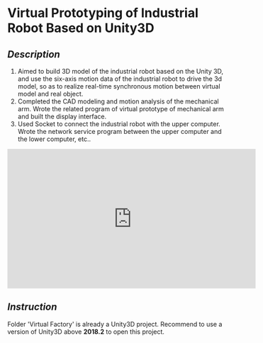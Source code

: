 # Virtual Prototyping of Industrial Robot Based on Unity3D
## *Description*
1. Aimed to build 3D model of the industrial robot based on the Unity 3D, and use the six-axis motion data of the industrial robot to drive the 3d model, so as to realize real-time synchronous motion between virtual model and real object.
2. Completed the CAD modeling and motion analysis of the mechanical arm. Wrote the related program of virtual prototype of mechanical arm and built the display interface.
3. Used Socket to connect the industrial robot with the upper computer. Wrote the network service program between the upper computer and the lower computer, etc..
<iframe width="560" height="315" src="https://www.youtube.com/watch?v=_v7NjdfjCTQ" frameborder="0" allowfullscreen></iframe>


## *Instruction*
Folder 'Virtual Factory' is already a Unity3D project. Recommend to use a version of Unity3D above **2018.2** to open this project.
